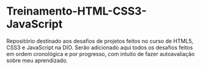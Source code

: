 # Treinamento-HTML-CSS3-JavaScript
Repositório destinado aos desafios de projetos feitos no curso de HTML5, CSS3 e JavaScript na DIO. Serão adicionado aqui todos os desafios feitos em ordem cronológica e por progresso, com intuito de fazer autoavaliação sobre meu aprendizado.

